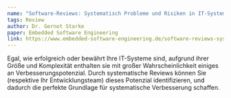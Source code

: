 ```yaml
---
name: "Software-Reviews: Systematisch Probleme und Risiken in IT-Systemen finden"
tags: Review
author: Dr. Gernot Starke
paper: Embedded Software Engineering
link: https://www.embedded-software-engineering.de/software-reviews-systematisch-probleme-und-risiken-in-it-systemen-finden-a-1215bdce906bb7b8a1f52bce804fb341/
---
```

Egal, wie erfolgreich oder bewährt Ihre IT-Systeme sind, aufgrund ihrer Größe und Komplexität enthalten sie mit großer Wahrscheinlichkeit einiges an Verbesserungspotenzial. Durch systematische Reviews können Sie (respektive Ihr Entwicklungsteam) dieses Potenzial identifizieren, und dadurch die perfekte Grundlage für systematische Verbesserung schaffen.
